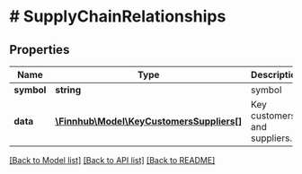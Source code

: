 # # SupplyChainRelationships

## Properties

Name | Type | Description | Notes
------------ | ------------- | ------------- | -------------
**symbol** | **string** | symbol | [optional]
**data** | [**\Finnhub\Model\KeyCustomersSuppliers[]**](KeyCustomersSuppliers.md) | Key customers and suppliers. | [optional]

[[Back to Model list]](../../README.md#models) [[Back to API list]](../../README.md#endpoints) [[Back to README]](../../README.md)
